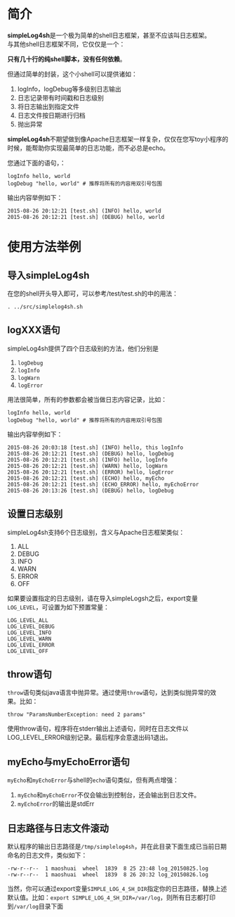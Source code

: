 # 简介
**simpleLog4sh**是一个极为简单的shell日志框架，甚至不应该叫日志框架。  
与其他shell日志框架不同，它仅仅是一个： 
 
**只有几十行的纯shell脚本，没有任何依赖**。

但通过简单的封装，这个小shell可以提供诸如：  
1. logInfo，logDebug等多级别日志输出  
2. 日志记录带有时间戳和日志级别  
3. 将日志输出到指定文件  
4. 日志文件按日期进行归档   
5. 抛出异常  

**simpleLog4sh**不期望做到像Apache日志框架一样复杂，仅仅在您写toy小程序的时候，能帮助你实现最简单的日志功能，而不必总是echo。

您通过下面的语句，：

```
logInfo hello, world
logDebug "hello, world" # 推荐将所有的内容用双引号包围
```
输出内容举例如下：

```
2015-08-26 20:12:21 [test.sh] (INFO) hello, world
2015-08-26 20:12:21 [test.sh] (DEBUG) hello, world
```


# 使用方法举例
## 导入simpleLog4sh
在您的shell开头导入即可，可以参考/test/test.sh的中的用法：

```
. ../src/simplelog4sh.sh
```

## logXXX语句
simpleLog4sh提供了四个日志级别的方法，他们分别是  
1. `logDebug`  
2. `logInfo`  
3. `logWarn`   
4. `logError`

用法很简单，所有的参数都会被当做日志内容记录，比如：

```
logInfo hello, world
logDebug "hello, world" # 推荐将所有的内容用双引号包围
```
输出内容举例如下：

```
2015-08-26 20:03:18 [test.sh] (INFO) hello, this logInfo
2015-08-26 20:12:21 [test.sh] (DEBUG) hello, logDebug
2015-08-26 20:12:21 [test.sh] (INFO) hello, logInfo
2015-08-26 20:12:21 [test.sh] (WARN) hello, logWarn
2015-08-26 20:12:21 [test.sh] (ERROR) hello, logError
2015-08-26 20:12:21 [test.sh] (ECHO) hello, myEcho
2015-08-26 20:12:21 [test.sh] (ECHO_ERROR) hello, myEchoError
2015-08-26 20:13:26 [test.sh] (DEBUG) hello, logDebug
```

## 设置日志级别
simpleLog4sh支持6个日志级别，含义与Apache日志框架类似：  
1. ALL  
2. DEBUG  
3. INFO  
4. WARN  
5. ERROR  
6. OFF

如果要设置指定的日志级别，请在导入simpleLogsh之后，export变量`LOG_LEVEL`，可设置为如下预置常量：

```
LOG_LEVEL_ALL  
LOG_LEVEL_DEBUG  
LOG_LEVEL_INFO  
LOG_LEVEL_WARN  
LOG_LEVEL_ERROR  
LOG_LEVEL_OFF  
```

## throw语句
`throw`语句类似java语言中抛异常。通过使用`throw`语句，达到类似抛异常的效果。比如：

```
throw "ParamsNumberException: need 2 params"
```
使用throw语句，程序将在stderr输出上述语句，同时在日志文件以LOG_LEVEL_ERROR级别记录。最后程序会意退出码1退出。

## myEcho与myEchoError语句
`myEcho`和`myEchoError`与shell的`echo`语句类似，但有两点增强：  
1. `myEcho`和`myEchoError`不仅会输出到控制台，还会输出到日志文件。  
2. `myEchoError`的输出是stdErr

## 日志路径与日志文件滚动
默认程序的输出日志路径是`/tmp/simplelog4sh`，并在此目录下面生成已当前日期命名的日志文件，类似如下：

```
-rw-r--r--  1 maoshuai  wheel  1839  8 25 23:48 log_20150825.log
-rw-r--r--  1 maoshuai  wheel  1839  8 26 20:32 log_20150826.log
```
当然，你可以通过export变量`SIMPLE_LOG_4_SH_DIR`指定你的日志路径，替换上述默认值。比如：`export SIMPLE_LOG_4_SH_DIR=/var/log`，则所有日志都打印到`/var/log`目录下面